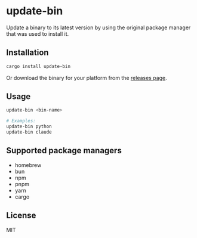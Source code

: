 # update-bin

Update a binary to its latest version by using the original package manager that was used to install it.

## Installation

```bash
cargo install update-bin
```

Or download the binary for your platform from the [releases page](https://github.com/egoist/update-bin/releases/latest).

## Usage

```bash
update-bin <bin-name>

# Examples:
update-bin python
update-bin claude
```

## Supported package managers

- homebrew
- bun
- npm
- pnpm
- yarn
- cargo

## License

MIT
